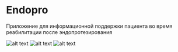 # Endopro
Приложение для информационной поддержки пациента во время реабилитации после эндопротезирования

![alt text](https://github.com/Tenzo0/Endopro/blob/develop/login.png)
![alt text](https://github.com/Tenzo0/Endopro/blob/develop/main.png)
![alt text](https://github.com/Tenzo0/Endopro/blob/develop/notifications.png)
